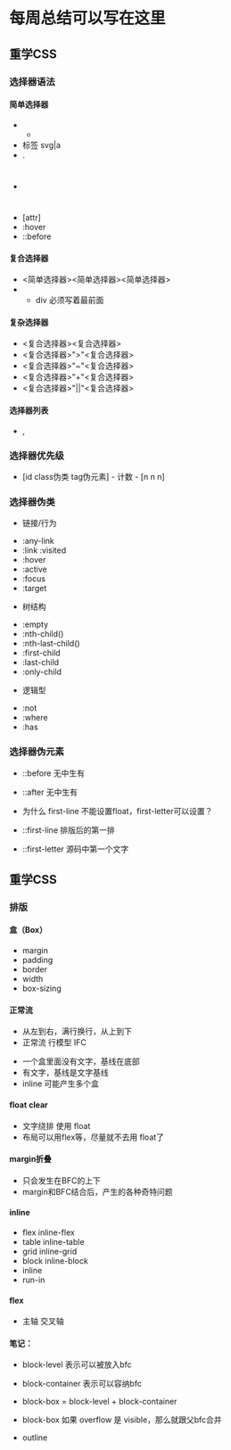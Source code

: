 # 每周总结可以写在这里


## 重学CSS
### 选择器语法
#### 简单选择器
- *
- 标签  svg|a
- .
- #
- [attr]
- :hover
- ::before

#### 复合选择器
- <简单选择器><简单选择器><简单选择器>
- * div 必须写着最前面

#### 复杂选择器
- <复合选择器><sp><复合选择器>
- <复合选择器>">"<复合选择器>
- <复合选择器>"~"<复合选择器>
- <复合选择器>"+"<复合选择器>
- <复合选择器>"||"<复合选择器>

#### 选择器列表
- ,


### 选择器优先级

- [id class伪类 tag伪元素] - 计数 - [n n n]


### 选择器伪类
- 链接/行为
* :any-link
* :link :visited
* :hover
* :active
* :focus
* :target

- 树结构
* :empty
* :nth-child()
* :nth-last-child()
* :first-child
* :last-child
* :only-child

- 逻辑型
* :not
* :where
* :has


### 选择器伪元素

- ::before 无中生有
- ::after 无中生有

- 为什么 first-line 不能设置float，first-letter可以设置？
- ::first-line 	排版后的第一排
- ::first-letter 源码中第一个文字




## 重学CSS
### 排版
#### 盒（Box）
- margin
- padding
- border
- width
- box-sizing

#### 正常流
- 从左到右，满行换行，从上到下
- 正常流 行模型 IFC  
* 一个盒里面没有文字，基线在底部
* 有文字，基线是文字基线
* inline 可能产生多个盒

#### float clear
- 文字绕排 使用 float
- 布局可以用flex等，尽量就不去用 float了

#### margin折叠
- 只会发生在BFC的上下
- margin和BFC结合后，产生的各种奇特问题

#### inline
- flex inline-flex
- table inline-table
- grid	inline-grid
- block	inline-block
- inline
- run-in

#### flex
- 主轴 交叉轴




#### 笔记：
- block-level 表示可以被放入bfc
- block-container	表示可以容纳bfc
- block-box = block-level + block-container
- block-box 如果 overflow 是 visible，那么就跟父bfc合并

- outline 

